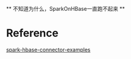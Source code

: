 
** 不知道为什么，SparkOnHBase一直跑不起来 **

# Reference

[spark-hbase-connector-examples](https://github.com/sparkbyexamples/spark-hbase-connector-examples)

